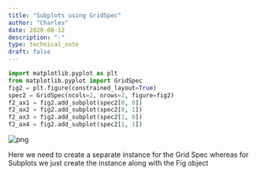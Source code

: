 ```yaml
---
title: "Subplots using GridSpec"
author: "Charles"
date: 2020-08-12
description: "-"
type: technical_note
draft: false
---
```


```python
import matplotlib.pyplot as plt
from matplotlib.pyplot import GridSpec
fig2 = plt.figure(constrained_layout=True)
spec2 = GridSpec(ncols=2, nrows=2, figure=fig2)
f2_ax1 = fig2.add_subplot(spec2[0, 0])
f2_ax2 = fig2.add_subplot(spec2[0, 1])
f2_ax3 = fig2.add_subplot(spec2[1, 0])
f2_ax4 = fig2.add_subplot(spec2[1, 1])
```


![png](grid-spec_1_0.png)


Here we need to create a separate instance for the Grid Spec whereas for Subplots we just create the instance along with the Fig object
